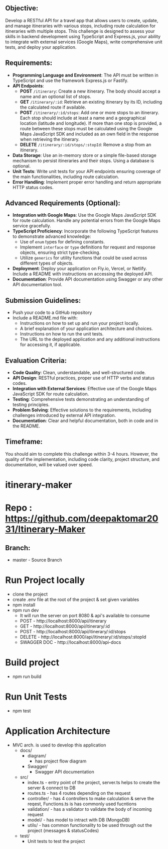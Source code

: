 ## Objective:

Develop a RESTful API for a travel app that allows users to create, update, and manage itineraries with various stops, including route calculation for itineraries with multiple stops. This challenge is designed to assess your skills in backend development using TypeScript and Express.js, your ability to integrate with external services (Google Maps), write comprehensive unit tests, and deploy your application.

## Requirements:

- **Programming Language and Environment**: The API must be written in TypeScript and use the framework Express.js or Fastify.
- **API Endpoints**:
  - **POST** `/itinerary`: Create a new itinerary. The body should accept a name and an optional list of stops.
  - **GET** `/itinerary/:id`: Retrieve an existing itinerary by its ID, including the calculated route if available.
  - **POST** `/itinerary/:id/stops`: Add one or more stops to an itinerary. Each stop should include at least a name and a geographical location (latitude and longitude). If more than one stop is provided, a route between these stops must be calculated using the Google Maps JavaScript SDK and included as an own field in the response when retrieving the itinerary.
  - **DELETE** `/itinerary/:id/stops/:stopId`: Remove a stop from an itinerary.
- **Data Storage**: Use an in-memory store or a simple file-based storage mechanism to persist itineraries and their stops. Using a database is optional.
- **Unit Tests**: Write unit tests for your API endpoints ensuring coverage of the main functionalities, including route calculation.
- **Error Handling**: Implement proper error handling and return appropriate HTTP status codes.

## Advanced Requirements (Optional):

- **Integration with Google Maps**: Use the Google Maps JavaScript SDK for route calculation. Handle any potential errors from the Google Maps service gracefully.
- **TypeScript Proficiency**: Incorporate the following TypeScript features to demonstrate advanced knowledge:
  - Use of `enum` types for defining constants.
  - Implement `interface` or `type` definitions for request and response objects, ensuring strict type-checking.
  - Utilize `generics` for utility functions that could be used across different types of objects.
- **Deployment**: Deploy your application on Fly.io, Vercel, or Netlify. Include a README with instructions on accessing the deployed API.
- **Documentation**: Provide API documentation using Swagger or any other API documentation tool.

## Submission Guidelines:

- Push your code to a GitHub repository
- Include a README.md file with:
  - Instructions on how to set up and run your project locally.
  - A brief explanation of your application architecture and choices.
  - Instructions on how to run the unit tests.
  - The URL to the deployed application and any additional instructions for accessing it, if applicable.

## Evaluation Criteria:

- **Code Quality**: Clean, understandable, and well-structured code.
- **API Design**: RESTful practices, proper use of HTTP verbs and status codes.
- **Integration with External Services**: Effective use of the Google Maps JavaScript SDK for route calculation.
- **Testing**: Comprehensive tests demonstrating an understanding of testing principles.
- **Problem Solving**: Effective solutions to the requirements, including challenges introduced by external API integration.
- **Documentation**: Clear and helpful documentation, both in code and in the README.

## Timeframe:

You should aim to complete this challenge within 3-4 hours. However, the quality of the implementation, including code clarity, project structure, and documentation, will be valued over speed.


# itinerary-maker

# Repo : https://github.com/deepaktomar2031/Itinerary-Maker
## Branch:
- master - Source Branch

# Run Project locally
- clone the project
- create .env file at the root of the project & set given variables
- npm install
- npm run dev
    - It will run the server on port 8080 & api's available to consume
    - POST - http://localhost:8000/api/itinerary
    - GET - http://localhost:8000/api/itinerary/:id
    - POST - http://localhost:8000/api/itinerary/:id/stops
    - DELETE - http://localhost:8000/api/itinerary/:id/stops/:stopId
    - SWAGGER DOC - http://localhost:8000/api-docs

# Build project
- npm run build

# Run Unit Tests
- npm test

# Application Architecture
- MVC arch. is used to develop this application
    - docs/
        - diagram/
            - has project flow diagram
        - Swagger/
            - Swagger API documentation
    - src/
        - index.ts - entry point of the project, server.ts helps to create the server & connect to DB
        - routes.ts - has 4 routes depending on the request
        - controller/ - has 4 controllers to make calculation & serve the reqest, Functions.ts is has commonly used fucntions
        - validation/ - has a validator to validate the body of incoming request
        - model/ - has model to intract with DB (MongoDB)
        - utils/ - has common functionality to be used through out the project (messages & statusCodes)
    - test/
        - Unit tests to test the project
